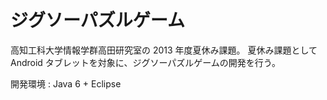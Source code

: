 ジグソーパズルゲーム
====================

高知工科大学情報学群高田研究室の 2013 年度夏休み課題。
夏休み課題として Android タブレットを対象に、ジグソーパズルゲームの開発を行う。

開発環境
: Java 6 + Eclipse

 

